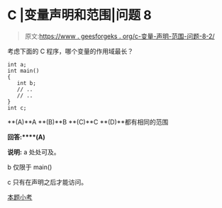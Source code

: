 # C |变量声明和范围|问题 8

> 原文:[https://www . geesforgeks . org/c-变量-声明-范围-问题-8-2/](https://www.geeksforgeeks.org/c-variable-declaration-and-scope-question-8-2/)

考虑下面的 C 程序，哪个变量的作用域最长？

```
int a;
int main()
{
   int b;
   // ..
   // ..
}
int c;
```

**(A)**A
**(B)**B
**(C)**C
**(D)**都有相同的范围

**回答:****(A)**

**说明:** a 处处可及。

b 仅限于 main()

c 只有在声明之后才能访问。

[本题小考](https://www.geeksforgeeks.org/c-language-2-gq/variable-declaration-and-scope-gq/)